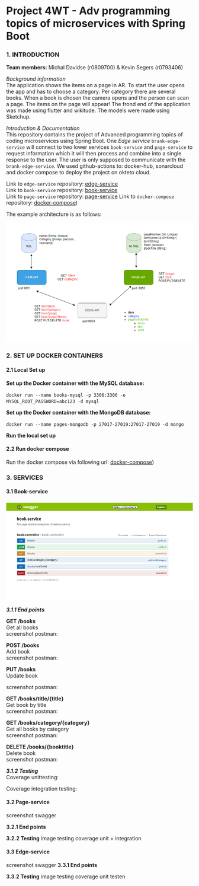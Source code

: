 # Project 4WT - Adv programming topics of microservices with Spring Boot

### 1. INTRODUCTION
**Team members:** Michal Davidse (r0809700) & Kevin Segers (r0793406)

_Background information_  
The application shows the items on a page in AR. To start the user opens the app and has to choose a category. 
Per category there are several books. When a book is chosen the camera opens and the person can scan a page. The items on the page will appear!
The frond end of the application was made using flutter and wikitude. 
The models were made using Sketchup.

_Introduction & Documentation_  
This repository contains the project of Advanced programming topics of coding microservices using Spring Boot.
One _Edge service_ `brank-edge-service` will connect to two lower services `book-service` and `page-service` to request information which it will then process and combine into a single response to the user. 
The user is only supposed to communicate with the `brank-edge-service`.  We used github-actions to: docker-hub, sonarcloud and docker compose to deploy the project on okteto cloud.


Link to `edge-service` repository:  [edge-service](https://github.com/KevinSegers/nijntje-edge-service)   
Link to `book-service` repository:  [book-service](https://github.com/KevinSegers/nijntje-book-service)  
Link to `page-service` repository:  [page-service](https://github.com/KevinSegers/nijntje-page-service) 
Link to `docker-compose` repository:  [docker-compose](https://github.com/KevinSegers/nijntje-docker-compose)) 


The example architecture is as follows:

![alt text](https://github.com/KevinSegers/project-ar-backend/blob/experimental/SchemaProject.png?raw=true)


### 2. SET UP DOCKER CONTAINERS

#### 2.1 Local Set up

**Set up the Docker container with the MySQL database:**

`docker run --name books-mysql -p 3306:3306 -e MYSQL_ROOT_PASSWORD=abc123 -d mysql `

**Set up the Docker container with the MongoDB database:**

`docker run --name pages-mongodb -p 27017-27019:27017-27019 -d mongo`

**Run the local set up**

#### 2.2 Run docker compose

Run the docker compose via following url: [docker-compose](https://github.com/KevinSegers/nijntje-docker-compose)) 


### 3. SERVICES
#### 3.1 Book-service

![](readmeImages/BookSwagger.png)

**_3.1.1 End points_**  

**GET /books**  
Get all books   
screenshot postman: 

**POST /books**  
Add book   
screenshot postman: 

**PUT /books**  
Update book   

screenshot postman: 

**GET /books/title/{title}**  
Get book by title  
screenshot postman:

**GET /books/category/{category}**   
Get all books by category  
screenshot postman:


**DELETE  /books/{booktitle}**  
Delete book   
screenshot postman: 


**_3.1.2 Testing_**  
Coverage unittesting: 


Coverage integration testing: 




#### 3.2 Page-service
screenshot swagger

**3.2.1 End points**



**3.2.2 Testing**
image testing coverage unit + integration


#### 3.3 Edge-service
screenshot swagger
**3.3.1 End points**



**3.3.2 Testing**
image testing coverage unit testen

